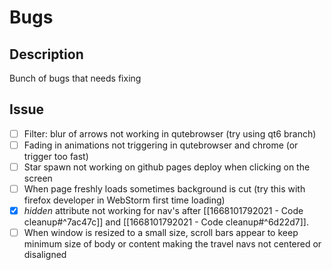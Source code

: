 # Bugs
## Description
Bunch of bugs that needs fixing

## Issue 
- [ ] Filter: blur of arrows not working in qutebrowser (try using qt6 branch)
- [ ] Fading in animations not triggering in qutebrowser and chrome (or trigger too fast)
- [ ] Star spawn not working on github pages deploy when clicking on the screen
- [ ] When page freshly loads sometimes background is cut (try this with firefox developer in WebStorm first time loading)
- [x] *hidden* attribute not working for nav's after [[1668101792021 - Code cleanup#^7ac47c]] and [[1668101792021 - Code cleanup#^6d22d7]].
- [ ] When window is resized to a small size, scroll bars appear to keep minimum size of body or content making the travel navs not centered or disaligned
